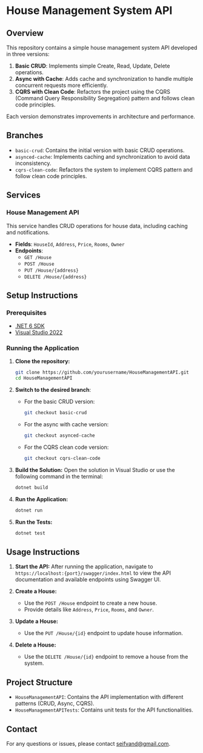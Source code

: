 # House Management System API

## Overview

This repository contains a simple house management system API developed in three versions:
1. **Basic CRUD**: Implements simple Create, Read, Update, Delete operations.
2. **Async with Cache**: Adds cache and synchronization to handle multiple concurrent requests more efficiently.
3. **CQRS with Clean Code**: Refactors the project using the CQRS (Command Query Responsibility Segregation) pattern and follows clean code principles.

Each version demonstrates improvements in architecture and performance.

## Branches

- `basic-crud`: Contains the initial version with basic CRUD operations.
- `asynced-cache`: Implements caching and synchronization to avoid data inconsistency.
- `cqrs-clean-code`: Refactors the system to implement CQRS pattern and follow clean code principles.

## Services

### House Management API
This service handles CRUD operations for house data, including caching and notifications.

- **Fields**: `HouseId`, `Address`, `Price`, `Rooms`, `Owner`
- **Endpoints**:
  - `GET /House`
  - `POST /House`
  - `PUT /House/{address}`
  - `DELETE /House/{address}`

## Setup Instructions

### Prerequisites
- [.NET 6 SDK](https://dotnet.microsoft.com/download/dotnet/6.0)
- [Visual Studio 2022](https://visualstudio.microsoft.com/vs/)

### Running the Application

1. **Clone the repository:**
    ```bash
    git clone https://github.com/yourusername/HouseManagementAPI.git
    cd HouseManagementAPI
    ```

2. **Switch to the desired branch**:
    - For the basic CRUD version:
        ```bash
        git checkout basic-crud
        ```
    - For the async with cache version:
        ```bash
        git checkout asynced-cache
        ```
    - For the CQRS clean code version:
        ```bash
        git checkout cqrs-clean-code
        ```

3. **Build the Solution:**
    Open the solution in Visual Studio or use the following command in the terminal:
    ```bash
    dotnet build
    ```

4. **Run the Application:**
    ```bash
    dotnet run
    ```

5. **Run the Tests:**
    ```bash
    dotnet test
    ```

## Usage Instructions

1. **Start the API:**
    After running the application, navigate to `https://localhost:{port}/swagger/index.html` to view the API documentation and available endpoints using Swagger UI.

2. **Create a House:**
    - Use the `POST /House` endpoint to create a new house.
    - Provide details like `Address`, `Price`, `Rooms`, and `Owner`.

3. **Update a House:**
    - Use the `PUT /House/{id}` endpoint to update house information.

4. **Delete a House:**
    - Use the `DELETE /House/{id}` endpoint to remove a house from the system.

## Project Structure

- `HouseManagementAPI`: Contains the API implementation with different patterns (CRUD, Async, CQRS).
- `HouseManagementAPITests`: Contains unit tests for the API functionalities.

## Contact

For any questions or issues, please contact [seifvand@gmail.com](mailto:seifvand@gmail.com).
